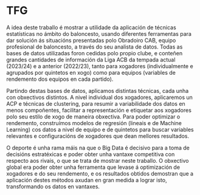 # TFG

A idea deste traballo é mostrar a utilidade da aplicación de técnicas estatísticas no ámbito do baloncesto, usando diferentes ferramentas para dar solución ás situacións presentadas polo Obradoiro CAB, equipo profesional de baloncesto, a través do seu analista  de datos. Todas as bases de datos utilizadas foron cedidas polo propio clube, e conteñen grandes cantidades de información da Liga ACB da tempada actual (2023/24) e a anterior (2022/23), tanto para xogadores (individualmente e agrupados por quintetos en xogo) como para equipos (variables de rendemento dos equipos en cada partido).

Partindo destas bases de datos, aplicamos distintas técnicas, cada unha con obxectivos distintos. A nivel individual dos xogadores, aplicaremos un ACP e técnicas de clustering, para resumir a variabilidade dos datos en menos compoñentes, facilitar a representación e etiquetar aos xogadores polo seu estilo de xogo de maneira obxectiva. Para poder optimizar o rendemento, construímos modelos de regresión (lineais e de Machine Learning) cos datos a nivel de equipo e de quintetos para buscar variables relevantes e configuracións de xogadores que dean mellores resultados.

O deporte é unha rama máis na que o Big Data é decisivo para a toma de decisións estratéxicas e poder obter unha vantaxe competitiva con respecto aos rivais, o que se trata de mostrar neste traballo. O obxectivo global era poder obter unha ferramenta que levase á optimización de xogadores e do seu rendemento, e os resultados obtidos demostran que a aplicación destes métodos axudan en gran medida a lograr isto, transformando os datos en vantaxes.
